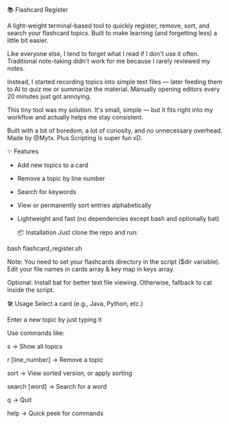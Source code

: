 📚 Flashcard Register

A light-weight terminal-based tool to quickly register, remove, sort, and search your flashcard topics.
Built to make learning (and forgetting less) a little bit easier.

Like everyone else, I tend to forget what I read if I don't use it often.
Traditional note-taking didn't work for me because I rarely reviewed my notes.

Instead, I started recording topics into simple text files — later feeding them to AI to quiz me or summarize the material.
Manually opening editors every 20 minutes just got annoying.

This tiny tool was my solution.
It's small, simple — but it fits right into my workflow and actually helps me stay consistent.

Built with a bit of boredom, a lot of curiosity, and no unnecessary overhead.
Made by @Mytx. Plus Scripting is super fun xD.

✨ Features
* Add new topics to a card

* Remove a topic by line number

* Search for keywords

* View or permanently sort entries alphabetically

* Lightweight and fast (no dependencies except bash and optionally bat)


  📦 Installation
Just clone the repo and run:

bash flashcard_register.sh

Note: You need to set your flashcards directory in the script ($dir variable).
      Edit your file names in cards array & key map in keys array.

Optional: Install bat for better text file viewing.
Otherwise, fallback to cat inside the script.


🛠️ Usage
Select a card (e.g., Java, Python, etc.)

Enter a new topic by just typing it

Use commands like:

s → Show all topics

r [line_number] → Remove a topic

sort → View sorted version, or apply sorting

search [word] → Search for a word

q → Quit

help → Quick peek for commands
